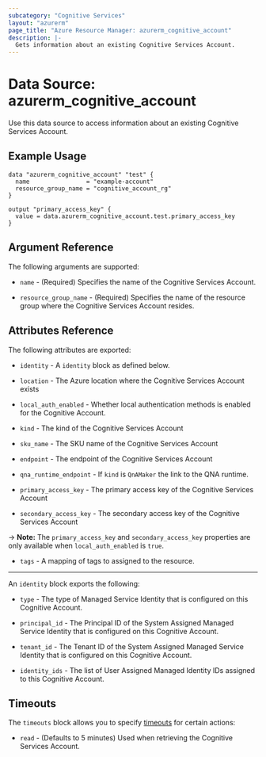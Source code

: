 ```yaml
---
subcategory: "Cognitive Services"
layout: "azurerm"
page_title: "Azure Resource Manager: azurerm_cognitive_account"
description: |-
  Gets information about an existing Cognitive Services Account.
---
```


# Data Source: azurerm_cognitive_account

Use this data source to access information about an existing Cognitive Services Account.

## Example Usage

```hcl
data "azurerm_cognitive_account" "test" {
  name                = "example-account"
  resource_group_name = "cognitive_account_rg"
}

output "primary_access_key" {
  value = data.azurerm_cognitive_account.test.primary_access_key
}
```

## Argument Reference

The following arguments are supported:

* `name` - (Required) Specifies the name of the Cognitive Services Account.

* `resource_group_name` - (Required) Specifies the name of the resource group where the Cognitive Services Account resides.

## Attributes Reference

The following attributes are exported:

* `identity` - A `identity` block as defined below.

* `location` - The Azure location where the Cognitive Services Account exists

* `local_auth_enabled` - Whether local authentication methods is enabled for the Cognitive Account.

* `kind` - The kind of the Cognitive Services Account

* `sku_name` - The SKU name of the Cognitive Services Account

* `endpoint` - The endpoint of the Cognitive Services Account

* `qna_runtime_endpoint` - If `kind` is `QnAMaker` the link to the QNA runtime.

* `primary_access_key` - The primary access key of the Cognitive Services Account

* `secondary_access_key` - The secondary access key of the Cognitive Services Account

-> **Note:** The `primary_access_key` and `secondary_access_key` properties are only available when `local_auth_enabled` is `true`.

* `tags` - A mapping of tags to assigned to the resource.

---

An `identity` block exports the following:

* `type` - The type of Managed Service Identity that is configured on this Cognitive Account.

* `principal_id` - The Principal ID of the System Assigned Managed Service Identity that is configured on this Cognitive Account.

* `tenant_id` - The Tenant ID of the System Assigned Managed Service Identity that is configured on this Cognitive Account.

* `identity_ids` - The list of User Assigned Managed Identity IDs assigned to this Cognitive Account.

## Timeouts

The `timeouts` block allows you to specify [timeouts](https://www.terraform.io/language/resources/syntax#operation-timeouts) for certain actions:

* `read` - (Defaults to 5 minutes) Used when retrieving the Cognitive Services Account.
